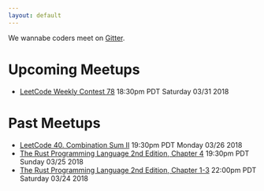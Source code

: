 ```yaml
---
layout: default
---
```


We wannabe coders meet on [Gitter](https://gitter.im/wannabecoders/public_meet).

# Upcoming Meetups
- [LeetCode Weekly Contest 78](https://leetcode.com/contest/weekly-contest-78/) 18:30pm PDT Saturday 03/31 2018

# Past Meetups
- [LeetCode 40. Combination Sum II](https://gitter.im/wannabecoders/public_meet?at=5ab9e9b7c4d0ae800705ea6c) 19:30pm PDT Monday 03/26 2018
- [The Rust Programming Language 2nd Edition, Chapter 4](https://gitter.im/wannabecoders/public_meet?at=5ab85e89458cbde5577668d1) 19:30pm PDT Sunday 03/25 2018
- [The Rust Programming Language 2nd Edition, Chapter 1-3](https://gitter.im/wannebecoders/Lobby/archives/2018/03/24) 22:00pm PDT Saturday 03/24 2018
